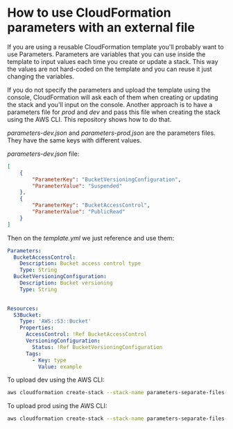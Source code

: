 # How to use CloudFormation parameters with an external file

If you are using a reusable CloudFormation template you'll probably want to use Parameters. Parameters are variables that you can use inside the template to input values each time you create or update a stack. This way the values are not hard-coded on the template and you can reuse it just changing the variables.

If you do not specify the parameters and upload the template using the console, CloudFormation will ask each of them when creating or updating the stack and you'll input on the console. Another approach is to have a parameters file for *prod* and *dev* and pass this file when creating the stack using the AWS CLI. This repository shows how to do that.

*parameters-dev.json* and *parameters-prod.json* are the parameters files. They have the same keys with different values.

*parameters-dev.json* file:
```json
[
    {
        "ParameterKey": "BucketVersioningConfiguration",
        "ParameterValue": "Suspended"
    },
    {
        "ParameterKey": "BucketAccessControl",
        "ParameterValue": "PublicRead"
    }
]
```

Then on the *template.yml* we just reference and use them:

```yml
Parameters:
  BucketAccessControl:
    Description: Bucket access control type
    Type: String
  BucketVersioningConfiguration:
    Description: Bucket versioning
    Type: String
  

Resources:
  S3Bucket:
    Type: 'AWS::S3::Bucket'
    Properties:
      AccessControl: !Ref BucketAccessControl
      VersioningConfiguration:
        Status: !Ref BucketVersioningConfiguration
      Tags:
        - Key: type
          Value: example
```

To upload dev using the AWS CLI:

```sh
aws cloudformation create-stack --stack-name parameters-separate-files-dev --template-body file://template.yml --parameters file://parameters-dev.json
```

To upload prod using the AWS CLI:
```sh
aws cloudformation create-stack --stack-name parameters-separate-files-prod --template-body file://template.yml --parameters file://parameters-prod.json
```